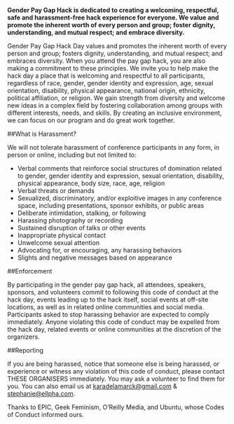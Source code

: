 **Gender Pay Gap Hack is dedicated to creating a welcoming, respectful, safe and harassment-free hack experience for everyone. We value and promote the inherent worth of every person and group; foster dignity, understanding, and mutual respect; and embrace diversity.**

Gender Pay Gap Hack Day values and promotes the inherent worth of every person and group; fosters dignity, understanding, and mutual respect; and embraces diversity. When you attend the pay gap hack, you are also making a commitment to these principles.
We invite you to help make the hack day a place that is welcoming and respectful to all participants, regardless of race, gender, gender identity and expression, age, sexual orientation, disability, physical appearance, national origin, ethnicity, political affiliation, or religion. We gain strength from diversity and welcome new ideas in a complex field by fostering collaboration among groups with different interests, needs, and skills.  By creating an inclusive environment, we can focus on our program and do great work together.

##What is Harassment?

We will not tolerate harassment of conference participants in any form, in person or online, including but not limited to:
* Verbal comments that reinforce social structures of domination related to gender, gender identity and expression, sexual orientation, disability, physical appearance, body size, race, age, religion
* Verbal threats or demands
* Sexualized, discriminatory, and/or exploitive images in any conference space, including presentations, sponsor exhibits, or public areas
* Deliberate intimidation, stalking, or following
* Harassing photography or recording
* Sustained disruption of talks or other events
* Inappropriate physical contact
* Unwelcome sexual attention
* Advocating for, or encouraging, any harassing behaviors
* Slights and negative messages based on appearance

##Enforcement

By participating in the gender pay gap hack, all attendees, speakers, sponsors, and volunteers commit to following this code of conduct at the hack day, events leading up to the hack itself, social events at off-site locations, as well as in related online communities and social media. Participants asked to stop harassing behavior are expected to comply immediately. Anyone violating this code of conduct may be expelled from the hack day, related events or online communities at the discretion of the organizers.

##Reporting

If you are being harassed, notice that someone else is being harassed, or experience or witness any violation of this code of conduct, please contact THESE ORGANISERS immediately.  You may ask a volunteer to find them for you. You can also email us at karadelamarck@gmail.com & stephanie@ellpha.com. 

Thanks to EPIC, Geek Feminism, O’Reilly Media, and Ubuntu, whose Codes of Conduct informed ours.

